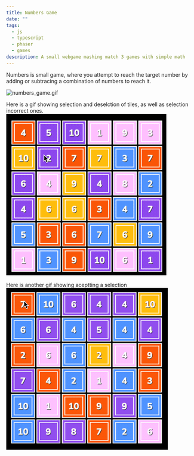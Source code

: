 ```yaml
---
title: Numbers Game
date: ""
tags:
  - js
  - typescript
  - phaser
  - games
description: A small webgame mashing match 3 games with simple math
---
```


Numbers is  small game, where you attempt to reach the target number by adding or subtracing a combination of numbers to reach it. 

![numbers_game.gif](assets/numbers_game.gif)

Here is a gif showing selection and deselction of tiles, as well as selection incorrect ones.
![numbers-selection.gif](assets/numbers-selection.gif)

Here is another gif showing aceptting a selection
![numbers-accept.gif](assets/numbers-accept.gif)
